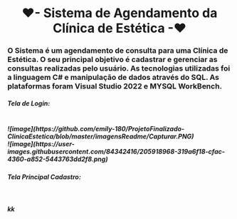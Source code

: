 <h1 align="center">❤- Sistema de Agendamento da Clínica de Estética -❤</h1>

<h3> O Sistema é um agendamento de consulta para uma Clínica de Estética. O seu principal objetivo é cadastrar e gerenciar as consultas realizadas pelo usuário.
As tecnologias utilizadas foi a linguagem C# e manipulação de dados através do SQL.
As plataformas foram Visual Studio 2022 e MYSQL WorkBench. </h3>

<h5>Tela de Login:<h5>
<br>
![image](https://github.com/emily-180/ProjetoFinalizado-ClinicaEstetica/blob/master/imagensReadme/Capturar.PNG)
 <br>
![image](https://user-images.githubusercontent.com/84342416/205918968-319a6f18-cfac-4360-a852-5443763dd2f8.png)
  
<br>
 <h5>Tela Principal Cadastro:<h5>
<br>


kk
